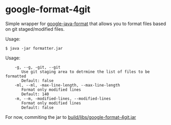 # google-format-4git

Simple wrapper for [google-java-format](https://github.com/google/google-java-format) that allows you to format files based on git staged/modified files.

Usage:
```
$ java -jar formatter.jar
```

Usage:
```
    -g, --g, -git, --git
       Use git staging area to detrmine the list of files to be formatted
       Default: false
    -ml, --ml, -max-line-length, --max-line-length
       Format only modified lines
       Default: 140
    -m, --m, -modified-lines, --modified-lines
       Format only modified lines
       Default: false
```       

For now, commiting the jar to [build/libs/google-format-4git.jar](build/libs/google-format-4git.jar) 
